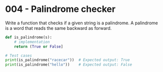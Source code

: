 # 004 - Palindrome checker

Write a function that checks if a given string is a palindrome. A palindrome is a word that reads the same backward as forward.

```python
def is_palindrome(s):
    # implementation
    return (True or False]

# Test cases
print(is_palindrome("racecar"))  # Expected output: True
print(is_palindrome("hello"))    # Expected output: False
```
